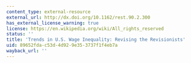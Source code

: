 ```yaml
---
content_type: external-resource
external_url: http://dx.doi.org/10.1162/rest.90.2.300
has_external_license_warning: true
license: https://en.wikipedia.org/wiki/All_rights_reserved
status: ''
title: 'Trends in U.S. Wage Inequality: Revising the Revisionists'
uid: 89652fda-c53d-4d92-9e35-3737f1f4eb7a
wayback_url: ''
---
```


